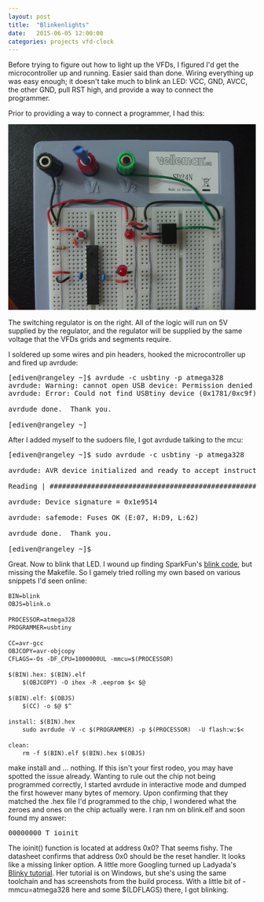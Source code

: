 ```yaml
---
layout: post
title:  "Blinkenlights"
date:   2015-06-05 12:00:00
categories: projects vfd-clock
---
```


Before trying to figure out how to light up the VFDs, I figured I'd get the microcontroller up and running.  Easier said than done.  Wiring everything up was easy enough; it doesn't take much to blink an LED: VCC, GND, AVCC, the other GND, pull RST high, and provide a way to connect the programmer.

Prior to providing a way to connect a programmer, I had this:

![Basic ATmega328 hookup](/images/basic-ATmega328-sm.jpg)

The switching regulator is on the right.  All of the logic will run on 5V supplied by the regulator, and the regulator will be supplied by the same voltage that the VFDs grids and segments require.

I soldered up some wires and pin headers, hooked the microcontroller up and fired up avrdude:

<pre>
[ediven@rangeley ~]$ avrdude -c usbtiny -p atmega328
avrdude: Warning: cannot open USB device: Permission denied
avrdude: Error: Could not find USBtiny device (0x1781/0xc9f)

avrdude done.  Thank you.

[ediven@rangeley ~]
</pre>

After I added myself to the sudoers file, I got avrdude talking to the mcu:

<pre>
[ediven@rangeley ~]$ sudo avrdude -c usbtiny -p atmega328

avrdude: AVR device initialized and ready to accept instructions

Reading | ################################################## | 100% 0.01s

avrdude: Device signature = 0x1e9514

avrdude: safemode: Fuses OK (E:07, H:D9, L:62)

avrdude done.  Thank you.

[ediven@rangeley ~]$
</pre>

Great.  Now to blink that LED.  I wound up finding SparkFun's [blink code](https://www.sparkfun.com/tutorial/BeginningEmbedded/2-MicroProgramming/blink_1MHz.zip), but missing the Makefile.  So I gamely tried rolling my own based on various snippets I'd seen online:

	BIN=blink
	OBJS=blink.o

	PROCESSOR=atmega328
	PROGRAMMER=usbtiny

	CC=avr-gcc
	OBJCOPY=avr-objcopy
	CFLAGS=-Os -DF_CPU=1000000UL -mmcu=$(PROCESSOR)

	$(BIN).hex: $(BIN).elf
		$(OBJCOPY) -O ihex -R .eeprom $< $@

	$(BIN).elf: $(OBJS)
		$(CC) -o $@ $^

	install: $(BIN).hex
		sudo avrdude -V -c $(PROGRAMMER) -p $(PROCESSOR)  -U flash:w:$<

	clean:
		rm -f $(BIN).elf $(BIN).hex $(OBJS)

make install and ... nothing.  If this isn't your first rodeo, you may have spotted the issue already.  Wanting to rule out the chip not being programmed correctly, I started avrdude in interactive mode and dumped the first however many bytes of memory.  Upon confirming that they matched the .hex file I'd programmed to the chip, I wondered what the zeroes and ones on the chip actually were.  I ran nm on blink.elf and soon found my answer:

<pre>
00000000 T ioinit
</pre>

The ioinit() function is located at address 0x0?  That seems fishy.  The datasheet confirms that address 0x0 should be the reset handler.  It looks like a missing linker option.  A little more Googling turned up Ladyada's [Blinky tutorial](http://www.ladyada.net/learn/proj1/blinky.html).  Her tutorial is on Windows, but she's using the same toolchain and has screenshots from the build process.  With a little bit of -mmcu=atmega328 here and some $(LDFLAGS) there, I got blinking.
